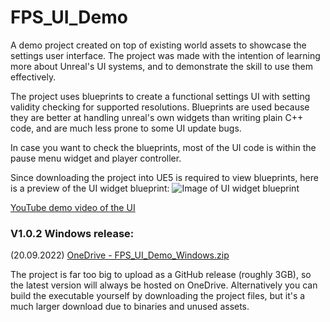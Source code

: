 # FPS_UI_Demo
A demo project created on top of existing world assets to showcase the settings user interface.
The project was made with the intention of learning more about Unreal's UI systems, and to demonstrate the skill to use them effectively.

The project uses blueprints to create a functional settings UI with setting validity checking for supported resolutions.
Blueprints are used because they are better at handling unreal's own widgets than writing plain C++ code, and are much less prone to some UI update bugs.

In case you want to check the blueprints, most of the UI code is within the pause menu widget and player controller.


Since downloading the project into UE5 is required to view blueprints, here is a preview of the UI widget blueprint:
![Image of UI widget blueprint](https://i.imgur.com/KS0dnYJ.png)


[YouTube demo video of the UI](https://imgur.com/KS0dnYJ)




### V1.0.2 Windows release:
(20.09.2022) [OneDrive - FPS_UI_Demo_Windows.zip](https://1drv.ms/u/s!Al42uRBk2dGGuFlodRFBNiOgGPCx?e=0enrBS)

The project is far too big to upload as a GitHub release (roughly 3GB), so the latest version will always be hosted on OneDrive. 
Alternatively you can build the executable yourself by downloading the project files, but it's a much larger download due to binaries and unused assets.
